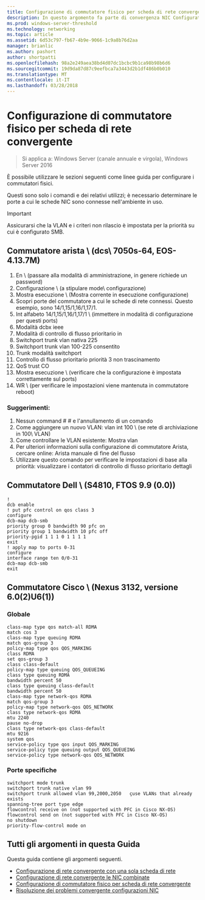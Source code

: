 ```yaml
---
title: Configurazione di commutatore fisico per scheda di rete convergente
description: In questo argomento fa parte di convergenza NIC Configuration Guide per Windows Server 2016.
ms.prod: windows-server-threshold
ms.technology: networking
ms.topic: article
ms.assetid: 6d53c797-fb67-4b9e-9066-1c9a8b76d2aa
manager: brianlic
ms.author: pashort
author: shortpatti
ms.openlocfilehash: 98a2e249aea38bd4d07dc1bcbc9b1ca98b98b6d6
ms.sourcegitcommit: 19d9da87d87c9eefbca7a3443d2b1df486b0b010
ms.translationtype: MT
ms.contentlocale: it-IT
ms.lasthandoff: 03/28/2018
---
```

# <a name="physical-switch-configuration-for-converged-nic"></a>Configurazione di commutatore fisico per scheda di rete convergente

>Si applica a: Windows Server (canale annuale e virgola), Windows Server 2016

È possibile utilizzare le sezioni seguenti come linee guida per configurare i commutatori fisici.

Questi sono solo i comandi e dei relativi utilizzi; è necessario determinare le porte a cui le schede NIC sono connesse nell'ambiente in uso. 

>[!IMPORTANT]
>Assicurarsi che la VLAN e i criteri non rilascio è impostata per la priorità su cui è configurato SMB.

## <a name="arista-switch-dcs-7050s-64-eos-4137m"></a>Commutatore arista \ (dcs\ 7050s\-64, EOS\-4.13.7M\)

1.  En \ (passare alla modalità di amministrazione, in genere richiede un password\)
2.  Configurazione \ (a stipulare mode\ configurazione)
3.  Mostra esecuzione \ (Mostra corrente in esecuzione configurazione)
4.  Scopri porte del commutatore a cui le schede di rete connessi. Questo esempio, sono 14/1,15/1,16/1,17/1.
5.  Int alfabeto 14/1,15/1,16/1,17/1 \ (immettere in modalità di configurazione per questi ports\)
6.  Modalità dcbx ieee
7.  Modalità di controllo di flusso prioritario in
8.  Switchport trunk vlan nativa 225
9.  Switchport trunk vlan 100-225 consentito
10. Trunk modalità switchport
11. Controllo di flusso prioritario priorità 3 non trascinamento
12. QoS trust CO
13. Mostra esecuzione \ (verificare che la configurazione è impostata correttamente sul ports\)
14. WR \ (per verificare le impostazioni viene mantenuta in commutatore reboot\)

### <a name="tips"></a>Suggerimenti:
1.  Nessun command # # e l'annullamento di un comando
2.  Come aggiungere un nuovo VLAN: vlan int 100 \ (se rete di archiviazione in 100\ VLAN)
3.  Come controllare le VLAN esistente: Mostra vlan
4.  Per ulteriori informazioni sulla configurazione di commutatore Arista, cercare online: Arista manuale di fine del flusso
5.  Utilizzare questo comando per verificare le impostazioni di base alla priorità: visualizzare i contatori di controllo di flusso prioritario dettagli

## <a name="dell-switch-s4810-ftos-99-00"></a>Commutatore Dell \ (S4810, FTOS 9.9 \(0.0\)\)

    
    !
    dcb enable
    ! put pfc control on qos class 3
    configure
    dcb-map dcb-smb
    priority group 0 bandwidth 90 pfc on
    priority group 1 bandwidth 10 pfc off
    priority-pgid 1 1 1 0 1 1 1 1
    exit
    ! apply map to ports 0-31
    configure
    interface range ten 0/0-31
    dcb-map dcb-smb
    exit
    

## <a name="cisco-switch-nexus-3132-version-602u61"></a>Commutatore Cisco \ (Nexus 3132, versione 6.0\(2\)U6\(1\)\)

### <a name="global"></a>Globale
    
    class-map type qos match-all RDMA
    match cos 3
    class-map type queuing RDMA
    match qos-group 3
    policy-map type qos QOS_MARKING
    class RDMA
    set qos-group 3
    class class-default
    policy-map type queuing QOS_QUEUEING
    class type queuing RDMA
    bandwidth percent 50
    class type queuing class-default
    bandwidth percent 50
    class-map type network-qos RDMA
    match qos-group 3
    policy-map type network-qos QOS_NETWORK
    class type network-qos RDMA
    mtu 2240
    pause no-drop
    class type network-qos class-default
    mtu 9216
    system qos
    service-policy type qos input QOS_MARKING
    service-policy type queuing output QOS_QUEUEING
    service-policy type network-qos QOS_NETWORK
    

### <a name="port-specific"></a>Porte specifiche

    
    switchport mode trunk
    switchport trunk native vlan 99
    switchport trunk allowed vlan 99,2000,2050   çuse VLANs that already exists
    spanning-tree port type edge
    flowcontrol receive on (not supported with PFC in Cisco NX-OS)
    flowcontrol send on (not supported with PFC in Cisco NX-OS)
    no shutdown
    priority-flow-control mode on
    

## <a name="all-topics-in-this-guide"></a>Tutti gli argomenti in questa Guida

Questa guida contiene gli argomenti seguenti.

- [Configurazione di rete convergente con una sola scheda di rete](cnic-single.md)
- [Configurazione di rete convergente le NIC combinate](cnic-datacenter.md)
- [Configurazione di commutatore fisico per scheda di rete convergente](cnic-app-switch-config.md)
- [Risoluzione dei problemi convergente configurazioni NIC](cnic-app-troubleshoot.md)
